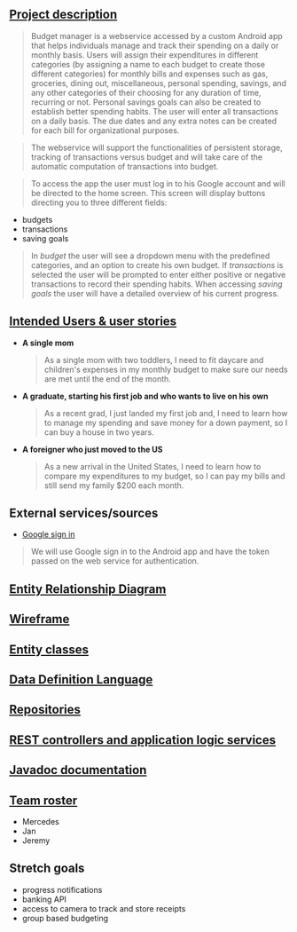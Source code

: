 ## [Project description](https://github.com/budget-manager/budget-manager.github.io/blob/master/index.md)


>Budget manager is a webservice accessed by a custom Android app that helps individuals manage and
track their spending on a daily 
or monthly basis. 
Users will assign their expenditures in different categories (by assigning a name to each budget to 
create those different categories) for monthly bills and expenses such as
gas, groceries, dining out, miscellaneous, personal spending, savings, and any other categories of 
their choosing for any duration of time, recurring or not. 
Personal savings goals can also be created to establish better spending habits.
The user will enter all transactions on a daily basis. 
The due dates and any extra notes can be created for each bill for organizational purposes. 

>The webservice will support the functionalities of persistent storage, tracking of transactions 
>versus budget and will take care of the automatic computation of transactions into budget.

>To access the app the user must log in to his Google account and will be directed to the home 
screen. This screen will display buttons directing you to three different fields: 
  * budgets
  * transactions
  * saving goals
>In _budget_ the user will see a dropdown menu with the predefined categories, and an option to
create his own budget. 
If _transactions_ is selected the user will be prompted to enter either positive or negative 
transactions to record their spending habits.
When accessing _saving goals_ the user will have a detailed overview of his current progress.


## [Intended Users & user stories](https://github.com/budget-manager/budget-manager.github.io/blob/master/index.md)


   * **A single mom**
        > As a single mom with two toddlers, I need to fit daycare and children's expenses 
          in my monthly budget to make sure our needs are met until the end of the month.
    
   * **A graduate, starting his first job and who wants to live on his own**
        > As a recent grad, I just landed my first job and, I need to learn how to manage my 
          spending and save money for a down payment, so I can buy a house in two years.
        
   * **A foreigner who just moved to the US**
        > As a new arrival in the United States, I need to learn how to compare my expenditures to
          my budget, so I can pay my bills and still send my family $200 each month.
                                                  

## External services/sources
   * [Google sign in](https://developers.google.com/identity/sign-in/android/start-integrating)
   >We will use Google sign in to the Android app and have the token passed on the web service for
   authentication. 


## [Entity Relationship Diagram](https://github.com/budget-manager/budget-manager.github.io/blob/master/docs/img/entity-relationships.png)

## [Wireframe](https://github.com/budget-manager/budget-manager.github.io/blob/master/docs/img/wireframe-budget-manager.png)

## [Entity classes](https://github.com/budget-manager/budget-manager-server/tree/master/src/main/java/edu/cnm/deepdive/budgetmanagerservice/model/entity)

## [Data Definition Language](https://github.com/budget-manager/budget-manager-server/blob/master/docs/sql/ddl.sql)

## [Repositories](https://github.com/budget-manager/budget-manager-server/tree/master/src/main/java/edu/cnm/deepdive/budgetmanagerservice/service)

## [REST controllers and application logic services](https://github.com/budget-manager/budget-manager-server/tree/master/src/main/java/edu/cnm/deepdive/budgetmanagerservice/controller)

## [Javadoc documentation](https://github.com/budget-manager/budget-manager-server/tree/master/docs/javadocs)

## [Team roster](https://github.com/budget-manager/budget-manager.github.io/blob/master/index.md)

* Mercedes 
* Jan
* Jeremy

## Stretch goals

   * progress notifications
   * banking API
   * access to camera to track and store receipts 
   * group based budgeting
   
   

